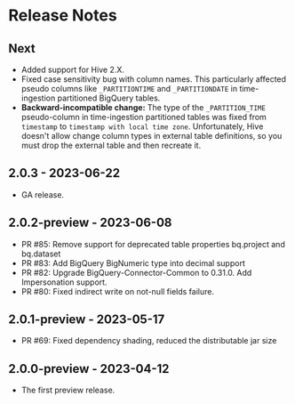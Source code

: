 # Release Notes

## Next

* Added support for Hive 2.X.
* Fixed case sensitivity bug with column names. This particularly affected pseudo columns like
  `_PARTITIONTIME` and `_PARTITIONDATE` in time-ingestion partitioned BigQuery tables.
* **Backward-incompatible change:** The type of the `_PARTITION_TIME` pseudo-column in
  time-ingestion partitioned tables was fixed from `timestamp` to `timestamp with local time zone`.
  Unfortunately, Hive doesn't allow change column types in external table definitions, so you must
  drop the external table and then recreate it.

## 2.0.3 - 2023-06-22

* GA release.

## 2.0.2-preview - 2023-06-08

* PR #85: Remove support for deprecated table properties bq.project and bq.dataset
* PR #83: Add BigQuery BigNumeric type into decimal support
* PR #82: Upgrade BigQuery-Connector-Common to 0.31.0. Add Impersonation support.
* PR #80: Fixed indirect write on not-null fields failure.

## 2.0.1-preview - 2023-05-17

* PR #69: Fixed dependency shading, reduced the distributable jar size

## 2.0.0-preview - 2023-04-12

* The first preview release.
